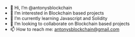 - 👋 Hi, I’m @antonysblockchain
- 👀 I’m interested in Blockchain based projects
- 🌱 I’m currently learning Javascript and Solidity
- 💞️ I’m looking to collaborate on Blockchain based projects
- 📫 How to reach me: antonysblockchain@gmail.com

<!---
antonysblockchain/antonysblockchain is a ✨ special ✨ repository because its `README.md` (this file) appears on your GitHub profile.
You can click the Preview link to take a look at your changes.
--->
